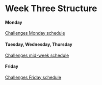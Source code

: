 # Week Three Structure

#### Monday

[Challenges Monday schedule](./challenges_monday_schedule.md)

#### Tuesday, Wednesday, Thursday

[Challenges mid-week schedule](./challenges_mid_week_schedule.md)

#### Friday

[Challenges Friday schedule](./challenges_friday_schedule.md)
